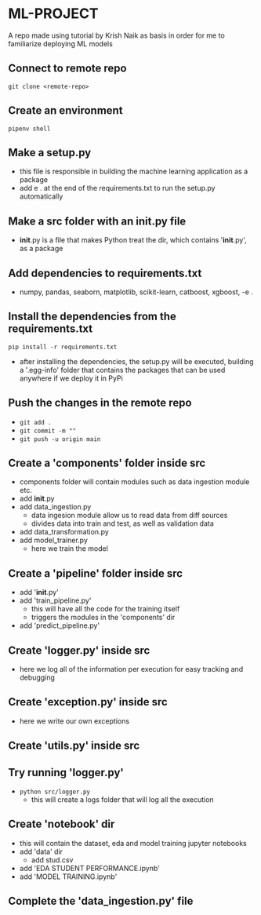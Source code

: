 # ML-PROJECT
A repo made using tutorial by Krish Naik as basis in order for me to familiarize deploying ML models

## Connect to remote repo
`git clone <remote-repo>`

## Create an environment
`pipenv shell`

## Make a setup.py
- this file is responsible in building the machine learning application as a package
- add e . at the end of the requirements.txt to run the setup.py automatically

## Make a src folder with an __init__.py file
- __init__.py is a file that makes Python treat the dir, which contains '__init__.py', as a package

## Add dependencies to requirements.txt
- numpy, pandas, seaborn, matplotlib, scikit-learn, catboost, xgboost, -e .

## Install the dependencies from the requirements.txt
`pip install -r requirements.txt`
- after installing the dependencies, the setup.py will be executed, building a '.egg-info' folder that contains the packages that can be used anywhere if we deploy it in PyPi

## Push the changes in the remote repo
- `git add .`
- `git commit -m ""`
- `git push -u origin main`

## Create a 'components' folder inside src
- components folder will contain modules such as data ingestion module etc.
- add __init__.py
- add data_ingestion.py
    - data ingesion module allow us to read data from diff sources
    - divides data into train and test, as well as validation data
- add data_transformation.py
- add model_trainer.py
    - here we train the model

## Create a 'pipeline' folder inside src
- add '__init__.py'
- add 'train_pipeline.py'
    - this will have all the code for the training itself
    - triggers the modules in the 'components' dir
- add 'predict_pipeline.py'

## Create 'logger.py' inside src
- here we log all of the information per execution for easy tracking and debugging
## Create 'exception.py' inside src
- here we write our own exceptions

## Create 'utils.py' inside src

## Try running 'logger.py'
- `python src/logger.py`
    - this will create a logs folder that will log all the execution

## Create 'notebook' dir
- this will contain the dataset, eda and model training jupyter notebooks
- add 'data' dir
    - add stud.csv
- add 'EDA STUDENT PERFORMANCE.ipynb'
- add 'MODEL TRAINING.ipynb'

## Complete the 'data_ingestion.py' file
